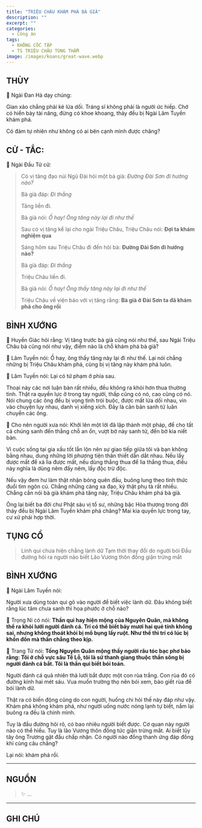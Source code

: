 ```yaml
---
title: "TRIỆU CHÂU KHÁM PHÁ BÀ GIÀ"
description: ""
excerpt: ""
categories:
  - Công án
tags:
  - KHÔNG CỐC TẬP
  - TS TRIỆU CHÂU TÙNG THẨM
image: /images/koans/great-wave.webp
---
```


## THÙY

📢 Ngài Đan Hà dạy chúng:

Gian xảo chẳng phải kẻ lừa dối. Tráng sĩ không phải là người ức hiếp. 
Chớ có hiển bày tài năng, đừng có khoe khoang, thảy đều bị Ngài Lâm Tuyền khám phá. 

Có đảm tự nhiên như không có ai bên cạnh mình được chăng?

## CỬ - TẮC:

📢 Ngài Đầu Tử cử:

> Có vị tăng đạo núi Ngũ Đài hỏi một bà già: _Đường Đài Sơn đi hướng nào?_
> 
> Bà già đáp: _Đi thẳng_
> 
> Tăng liền đi.
>
> Bà già nói: _Ồ hay! Ông tăng này lại đi như thế_
>
> Sau có vị tăng kể lại cho ngài Triệu Châu, Triệu Châu nói: **Đợi ta khám nghiệm qua**
>
> Sáng hôm sau Triệu Châu đi đến hỏi bà: **Đường Đài Sơn đi hướng nào?**
>
> Bà già đáp: _Đi thẳng_
>
> Triệu Châu liền đi.
>
> Bà già nói: _Ồ hay! Ông thấy tăng này lại đi như thế_
>
> Triệu Châu về viện bảo với vị tăng rằng: **Bà già ở Đài Sơn ta đã khám phá cho ông rồi**

## BÌNH XƯỚNG

📢 Huyền Giác hỏi rằng: Vị tăng trước bà già cũng nói như thế, sau Ngài Triệu Châu bà cũng nói như vậy, điểm nào là chỗ khám phá bà già?

📢 Lâm Tuyền nói: Ồ hay, ông thầy tăng này lại đi như thế. Lại nói chẳng những bị Triệu Châu khám phá, cũng bị vị tăng này khám phá luôn.

📢 Lâm Tuyền nói: Lại có tứ phạm ở phía sau.

Thoại này các nơi luận bàn rất nhiều, đều không ra khỏi hơn thua thường tình. 
Thật ra quyền lực ở trong tay người, thấp cũng có nó, cao cũng có nó. Nói chung các ông đều bị vọng tình trói buộc, được mất lừa dối nhau, vin vào chuyện lụy nhau, danh vị xiềng xích. 
Đây là căn bản sanh tử luân chuyển các ông.

📢 Cho nên người xưa nói: Khởi lên một lời đã lập thành một pháp, để cho tất cả chúng sanh đến thẳng chỗ an ổn, vượt bờ này sanh tử, đến bờ kia niết bàn.

Vì cuộc sống tại gia xấu tốt lẫn lộn nên sự giao tiếp giữa tôi và bạn không bằng nhau, dung những lời phương tiện thân thiết dẫn dắt nhau. 
Nếu lấy được mất để xả lìa được mất, nếu dùng thắng thua để lìa thắng thua, điều này nghĩa là dùng nêm đấy nêm, lấy độc trừ độc.

Nếu vậy đem hư làm thật nhận bóng quên đầu, buông lung theo tình thức đuổi tìm ngôn cú. 
Chẳng những càng xa đạo, kỳ thật phụ tà rất nhiều. 
Chẳng cần nói bà già khám phá tăng này, Triệu Châu khám phá bà già.

Ông lại biết ba đời chư Phật sáu vị tổ sư, những bậc Hòa thượng trong đời thảy đều bị Ngài Lâm Tuyền khám phá chăng? Mai kia quyền lực trong tay, cư xử phải hợp thời.

## TỤNG CỔ

> Linh qui chưa hiện chẳng lành dữ
Tạm thời thay đổi do người bói
Đầu đường hỏi ra người nào biết
Lão Vương thôn đồng giận trừng mắt

## BÌNH XƯỚNG

📢 Ngài Lâm Tuyền nói: 

Người xưa dùng toàn qui gõ vào người để biết việc lành dữ. Đâu không biết rằng lúc tâm chưa sanh thì họa phước ở chỗ nào?

📢 Trọng Ni có nói: **Thần qui hay hiện mộng của Nguyên Quân, mà không thể ra khỏi lưới người đánh cá. 
Trí có thể biết bảy mươi hai quẻ tính không sai, nhưng không thoát khỏi bị mổ bụng lấy ruột. 
Như thế thì trí có lúc bị khốn đốn mà thần chẳng theo kịp.**

📢 Trang Tử nói: **Tống Nguyên Quân mộng thấy người râu tóc bạc phơ bảo rằng: Tôi ở chỗ vực sâu Tề Lỗ, tôi là sứ thanh giang thuộc thần sông bị người đánh cá bắt. 
Tôi là thần qui biết bói toán.**

Người đánh cá quả nhiên thả lưới bắt được một con rùa trắng. 
Con rùa đó có đường kính hai mét sáu. 
Vua muốn trường thọ nên bói xem, bào giết rùa để bói lành dữ.

Thật ra có biến động cũng do con người, huống chi hỏi thế này đáp như vậy. 
Khám phá không khám phá, như người uống nước nóng lạnh tự biết, nắm lại buông ra đều là chính mình.

Tuy là đầu đường hỏi rõ, có bao nhiêu người biết được.
Cơ quan này người nào có thể hiểu. Tuy là lão Vương thôn đồng tức giận trừng mắt. 
Ai biết lũy tây ông Trương gật đầu chấp nhận. 
Có người nào đồng thanh ứng đáp đồng khí cùng câu chăng?

Lại nói: khám phá rồi.

<hr class="blog-rule" />

## NGUỒN

> ✨ ...

<hr class="blog-rule" />

## GHI CHÚ

[^1]: ⭐️ <a href="/masters/Zhaozhou-Congshen" target="_blank">🔗 TS TRIỆU CHÂU TÙNG THẨM</a>


